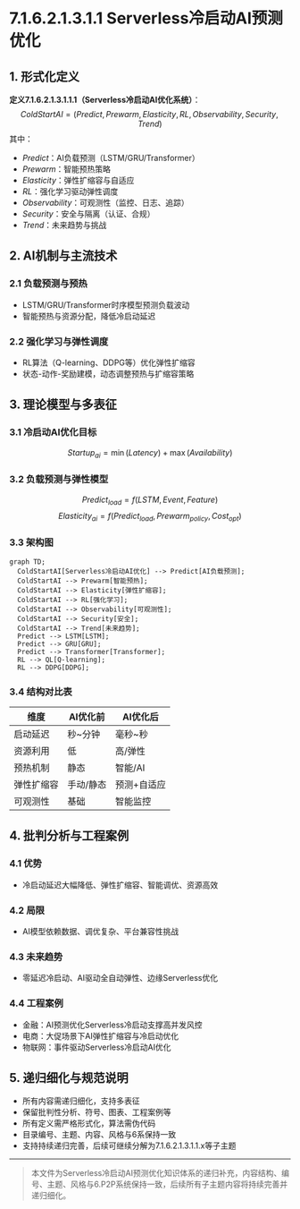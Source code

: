# 7.1.6.2.1.3.1.1 Serverless冷启动AI预测优化

## 1. 形式化定义

**定义7.1.6.2.1.3.1.1.1（Serverless冷启动AI优化系统）**：
$$
ColdStartAI = (Predict, Prewarm, Elasticity, RL, Observability, Security, Trend)
$$
其中：

- $Predict$：AI负载预测（LSTM/GRU/Transformer）
- $Prewarm$：智能预热策略
- $Elasticity$：弹性扩缩容与自适应
- $RL$：强化学习驱动弹性调度
- $Observability$：可观测性（监控、日志、追踪）
- $Security$：安全与隔离（认证、合规）
- $Trend$：未来趋势与挑战

## 2. AI机制与主流技术

### 2.1 负载预测与预热

- LSTM/GRU/Transformer时序模型预测负载波动
- 智能预热与资源分配，降低冷启动延迟

### 2.2 强化学习与弹性调度

- RL算法（Q-learning、DDPG等）优化弹性扩缩容
- 状态-动作-奖励建模，动态调整预热与扩缩容策略

## 3. 理论模型与多表征

### 3.1 冷启动AI优化目标

$$Startup_{ai} = \min (Latency) + \max (Availability)$$

### 3.2 负载预测与弹性模型

$$Predict_{load} = f(LSTM, Event, Feature)$$
$$Elasticity_{ai} = f(Predict_{load}, Prewarm_{policy}, Cost_{opt})$$

### 3.3 架构图

```mermaid
graph TD;
  ColdStartAI[Serverless冷启动AI优化] --> Predict[AI负载预测];
  ColdStartAI --> Prewarm[智能预热];
  ColdStartAI --> Elasticity[弹性扩缩容];
  ColdStartAI --> RL[强化学习];
  ColdStartAI --> Observability[可观测性];
  ColdStartAI --> Security[安全];
  ColdStartAI --> Trend[未来趋势];
  Predict --> LSTM[LSTM];
  Predict --> GRU[GRU];
  Predict --> Transformer[Transformer];
  RL --> QL[Q-learning];
  RL --> DDPG[DDPG];
```

### 3.4 结构对比表

| 维度 | AI优化前 | AI优化后 |
|------|----------|----------|
| 启动延迟 | 秒~分钟 | 毫秒~秒 |
| 资源利用 | 低 | 高/弹性 |
| 预热机制 | 静态 | 智能/AI |
| 弹性扩缩容 | 手动/静态 | 预测+自适应 |
| 可观测性 | 基础 | 智能监控 |

## 4. 批判分析与工程案例

### 4.1 优势

- 冷启动延迟大幅降低、弹性扩缩容、智能调优、资源高效

### 4.2 局限

- AI模型依赖数据、调优复杂、平台兼容性挑战

### 4.3 未来趋势

- 零延迟冷启动、AI驱动全自动弹性、边缘Serverless优化

### 4.4 工程案例

- 金融：AI预测优化Serverless冷启动支撑高并发风控
- 电商：大促场景下AI弹性扩缩容与冷启动优化
- 物联网：事件驱动Serverless冷启动AI优化

## 5. 递归细化与规范说明

- 所有内容需递归细化，支持多表征
- 保留批判性分析、符号、图表、工程案例等
- 所有定义需严格形式化，算法需伪代码
- 目录编号、主题、内容、风格与6系保持一致
- 支持持续递归完善，后续可继续分解为7.1.6.2.1.3.1.1.x等子主题

---
> 本文件为Serverless冷启动AI预测优化知识体系的递归补充，内容结构、编号、主题、风格与6.P2P系统保持一致，后续所有子主题内容将持续完善并递归细化。
